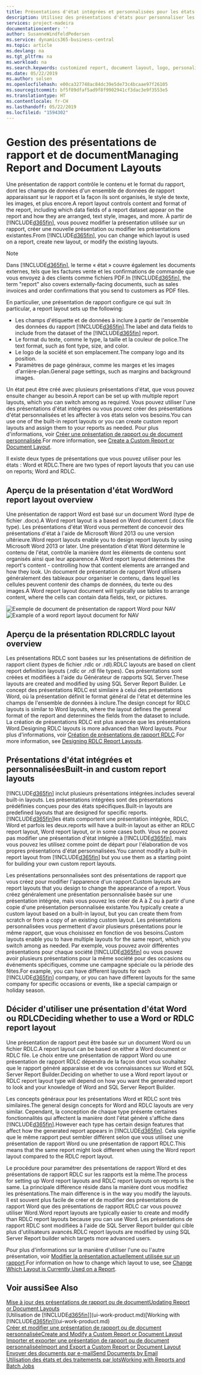 ```yaml
---
title: Présentations d'état intégrées et personnalisées pour les états et les documents | Microsoft Docs
description: Utilisez des présentations d'états pour personnaliser les documents, par exemple, pour personnaliser la police, le logo, ou la mise en page des fichiers PDF que vous envoyez aux clients.
services: project-madeira
documentationcenter: ''
author: SusanneWindfeldPedersen
ms.service: dynamics365-business-central
ms.topic: article
ms.devlang: na
ms.tgt_pltfrm: na
ms.workload: na
ms.search.keywords: customized report, document layout, logo, personalize
ms.date: 05/22/2019
ms.author: solsen
ms.openlocfilehash: e00ca327748ac84dc39e5de73c4bcaae97f26105
ms.sourcegitcommit: bf5f89dfaf5ad9f8f9902941cf3dac3e9f3553e5
ms.translationtype: HT
ms.contentlocale: fr-CH
ms.lasthandoff: 05/22/2019
ms.locfileid: "1594302"
---
```

# <a name="managing-report-and-document-layouts"></a><span data-ttu-id="32f9b-103">Gestion des présentations de rapport et de document</span><span class="sxs-lookup"><span data-stu-id="32f9b-103">Managing Report and Document Layouts</span></span>
<span data-ttu-id="32f9b-104">Une présentation de rapport contrôle le contenu et le format du rapport, dont les champs de données d'un ensemble de données de rapport apparaissant sur le rapport et la façon ils sont organisés, le style de texte, les images, et plus encore.</span><span class="sxs-lookup"><span data-stu-id="32f9b-104">A report layout controls content and format of the report, including which data fields of a report dataset appear on the report and how they are arranged, text style, images, and more.</span></span> <span data-ttu-id="32f9b-105">À partir de [!INCLUDE[d365fin](includes/d365fin_md.md)], vous pouvez modifier la présentation utilisée sur un rapport, créer une nouvelle présentation ou modifier les présentations existantes.</span><span class="sxs-lookup"><span data-stu-id="32f9b-105">From [!INCLUDE[d365fin](includes/d365fin_md.md)], you can change which layout is used on a report, create new layout, or modify the existing layouts.</span></span>

> [!NOTE]  
>   <span data-ttu-id="32f9b-106">Dans [!INCLUDE[d365fin](includes/d365fin_md.md)], le terme « état » couvre également les documents externes, tels que les factures vente et les confirmations de commande que vous envoyez à des clients comme fichiers PDF.</span><span class="sxs-lookup"><span data-stu-id="32f9b-106">In [!INCLUDE[d365fin](includes/d365fin_md.md)], the term "report" also covers externally-facing documents, such as sales invoices and order confirmations that you send to customers as PDF files.</span></span>

<span data-ttu-id="32f9b-107">En particulier, une présentation de rapport configure ce qui suit :</span><span class="sxs-lookup"><span data-stu-id="32f9b-107">In particular, a report layout sets up the following:</span></span>

* <span data-ttu-id="32f9b-108">Les champs d'étiquette et de données à inclure à partir de l'ensemble des données du rapport [!INCLUDE[d365fin](includes/d365fin_md.md)].</span><span class="sxs-lookup"><span data-stu-id="32f9b-108">The label and data fields to include from the dataset of the [!INCLUDE[d365fin](includes/d365fin_md.md)] report.</span></span>
* <span data-ttu-id="32f9b-109">Le format du texte, comme le type, la taille et la couleur de police.</span><span class="sxs-lookup"><span data-stu-id="32f9b-109">The text format, such as font type, size, and color.</span></span>
* <span data-ttu-id="32f9b-110">Le logo de la société et son emplacement.</span><span class="sxs-lookup"><span data-stu-id="32f9b-110">The company logo and its position.</span></span>
* <span data-ttu-id="32f9b-111">Paramètres de page généraux, comme les marges et les images d'arrière-plan.</span><span class="sxs-lookup"><span data-stu-id="32f9b-111">General page settings, such as margins and background images.</span></span>

<span data-ttu-id="32f9b-112">Un état peut être créé avec plusieurs présentations d'état, que vous pouvez ensuite changer au besoin.</span><span class="sxs-lookup"><span data-stu-id="32f9b-112">A report can be set up with multiple report layouts, which you can switch among as required.</span></span> <span data-ttu-id="32f9b-113">Vous pouvez utiliser l'une des présentations d'état intégrées ou vous pouvez créer des présentations d'état personnalisées et les affecter à vos états selon vos besoins.</span><span class="sxs-lookup"><span data-stu-id="32f9b-113">You can use one of the built-in report layouts or you can create custom report layouts and assign them to your reports as needed.</span></span> <span data-ttu-id="32f9b-114">Pour plus d'informations, voir [Créer une présentation de rapport ou de document personnalisée](ui-how-create-custom-report-layout.md).</span><span class="sxs-lookup"><span data-stu-id="32f9b-114">For more information, see [Create a Custom Report or Document Layout](ui-how-create-custom-report-layout.md).</span></span>

<span data-ttu-id="32f9b-115">Il existe deux types de présentations que vous pouvez utiliser pour les états : Word et RDLC.</span><span class="sxs-lookup"><span data-stu-id="32f9b-115">There are two types of report layouts that you can use on reports; Word and RDLC.</span></span>

## <a name="word-report-layout-overview"></a><span data-ttu-id="32f9b-116">Aperçu de la présentation d'état Word</span><span class="sxs-lookup"><span data-stu-id="32f9b-116">Word report layout overview</span></span>
<span data-ttu-id="32f9b-117">Une présentation de rapport Word est basé sur un document Word (type de fichier .docx).</span><span class="sxs-lookup"><span data-stu-id="32f9b-117">A Word report layout is a based on Word document (.docx file type).</span></span> <span data-ttu-id="32f9b-118">Les présentations d'état Word vous permettent de concevoir des présentations d'état à l'aide de Microsoft Word 2013 ou une version ultérieure.</span><span class="sxs-lookup"><span data-stu-id="32f9b-118">Word report layouts enable you to design report layouts by using Microsoft Word 2013 or later.</span></span> <span data-ttu-id="32f9b-119">Une présentation d'état Word détermine le contenu de l'état, contrôle la manière dont les éléments de contenu sont organisés ainsi que leur apparence.</span><span class="sxs-lookup"><span data-stu-id="32f9b-119">A Word report layout determines the report's content - controlling how that content elements are arranged and how they look.</span></span> <span data-ttu-id="32f9b-120">Un document de présentation de rapport Word utilisera généralement des tableaux pour organiser le contenu, dans lequel les cellules peuvent contenir des champs de données, du texte ou des images.</span><span class="sxs-lookup"><span data-stu-id="32f9b-120">A Word report layout document will typically use tables to arrange content, where the cells can contain data fields, text, or pictures.</span></span>

 <span data-ttu-id="32f9b-121">![Exemple de document de présentation de rapport Word pour NAV](media/nav_wordreportlayout_edit_in_word_example.png "NAV_WordReportLayout_Edit_In_Word_Example")</span><span class="sxs-lookup"><span data-stu-id="32f9b-121">![Example of a word report layout document for NAV](media/nav_wordreportlayout_edit_in_word_example.png "NAV_WordReportLayout_Edit_In_Word_Example")</span></span>  

## <a name="rdlc-layout-overview"></a><span data-ttu-id="32f9b-122">Aperçu de la présentation RDLC</span><span class="sxs-lookup"><span data-stu-id="32f9b-122">RDLC layout overview</span></span>
<span data-ttu-id="32f9b-123">Les présentations RDLC sont basées sur les présentations de définition de rapport client (types de fichier .rdlc or .rdl).</span><span class="sxs-lookup"><span data-stu-id="32f9b-123">RDLC layouts are based on client report definition layouts (.rdlc or .rdl file types).</span></span> <span data-ttu-id="32f9b-124">Ces présentations sont créées et modifiées à l'aide du Générateur de rapports SQL Server.</span><span class="sxs-lookup"><span data-stu-id="32f9b-124">These layouts are created and modified by using SQL Server Report Builder.</span></span> <span data-ttu-id="32f9b-125">Le concept des présentations RDLC est similaire à celui des présentations Word, où la présentation définit le format général de l'état et détermine les champs de l'ensemble de données à inclure.</span><span class="sxs-lookup"><span data-stu-id="32f9b-125">The design concept for RDLC layouts is similar to Word layouts, where the layout defines the general format of the report and determines the fields from the dataset to include.</span></span> <span data-ttu-id="32f9b-126">La création de présentations RDLC est plus avancée que les présentations Word.</span><span class="sxs-lookup"><span data-stu-id="32f9b-126">Designing RDLC layouts is more advanced than Word layouts.</span></span> <span data-ttu-id="32f9b-127">Pour plus d'informations, voir [Création de présentations de rapport RDLC](/dynamics-nav/Designing-RDLC-Report-Layouts).</span><span class="sxs-lookup"><span data-stu-id="32f9b-127">For more information, see [Designing RDLC Report Layouts](/dynamics-nav/Designing-RDLC-Report-Layouts).</span></span>

## <a name="built-in-and-custom-report-layouts"></a><span data-ttu-id="32f9b-128">Présentations d'état intégrées et personnalisées</span><span class="sxs-lookup"><span data-stu-id="32f9b-128">Built-in and custom report layouts</span></span>
[!INCLUDE[d365fin](includes/d365fin_md.md)] <span data-ttu-id="32f9b-129">inclut plusieurs présentations intégrées.</span><span class="sxs-lookup"><span data-stu-id="32f9b-129">includes several built-in layouts.</span></span> <span data-ttu-id="32f9b-130">Les présentations intégrées sont des présentations prédéfinies conçues pour des états spécifiques.</span><span class="sxs-lookup"><span data-stu-id="32f9b-130">Built-in layouts are predefined layouts that are designed for specific reports.</span></span> [!INCLUDE[d365fin](includes/d365fin_md.md)]<span data-ttu-id="32f9b-131">les états comportent une présentation intégrée, RDLC, Word et parfois les deux.</span><span class="sxs-lookup"><span data-stu-id="32f9b-131">reports will have a built-in layout as either an RDLC report layout, Word report layout, or in some cases both.</span></span> <span data-ttu-id="32f9b-132">Vous ne pouvez pas modifier une présentation d'état intégrée à [!INCLUDE[d365fin](includes/d365fin_md.md)], mais vous pouvez les utilisez comme point de départ pour l'élaboration de vos propres présentations d'état personnalisées.</span><span class="sxs-lookup"><span data-stu-id="32f9b-132">You cannot modify a built-in report layout from [!INCLUDE[d365fin](includes/d365fin_md.md)] but you use them as a starting point for building your own custom report layouts.</span></span>

<span data-ttu-id="32f9b-133">Les présentations personnalisées sont des présentations de rapport que vous créez pour modifier l'apparence d'un rapport.</span><span class="sxs-lookup"><span data-stu-id="32f9b-133">Custom layouts are report layouts that you design to change the appearance of a report.</span></span> <span data-ttu-id="32f9b-134">Vous créez généralement une présentation personnalisée basée sur une présentation intégrée, mais vous pouvez les créer de A à Z ou à partir d'une copie d'une présentation personnalisée existante.</span><span class="sxs-lookup"><span data-stu-id="32f9b-134">You typically create a custom layout based on a built-in layout, but you can create them from scratch or from a copy of an existing custom layout.</span></span> <span data-ttu-id="32f9b-135">Les présentations personnalisées vous permettent d'avoir plusieurs présentations pour le même rapport, que vous choisissez en fonction de vos besoins.</span><span class="sxs-lookup"><span data-stu-id="32f9b-135">Custom layouts enable you to have multiple layouts for the same report, which you switch among as needed.</span></span> <span data-ttu-id="32f9b-136">Par exemple, vous pouvez avoir différentes présentations pour chaque société [!INCLUDE[d365fin](includes/d365fin_md.md)] ou vous pouvez avoir plusieurs présentations pour la même société pour des occasions ou événements spécifiques, comme une campagne spéciale ou la période des fêtes.</span><span class="sxs-lookup"><span data-stu-id="32f9b-136">For example, you can have different layouts for each [!INCLUDE[d365fin](includes/d365fin_md.md)] company, or you can have different layouts for the same company for specific occasions or events, like a special campaign or holiday season.</span></span>

## <a name="deciding-whether-to-use-a-word-or-rdlc-report-layout"></a><span data-ttu-id="32f9b-137">Décider d'utiliser une présentation d'état Word ou RDLC</span><span class="sxs-lookup"><span data-stu-id="32f9b-137">Deciding whether to use a Word or RDLC report layout</span></span>
<span data-ttu-id="32f9b-138">Une présentation de rapport peut être basée sur un document Word ou un fichier RDLC.</span><span class="sxs-lookup"><span data-stu-id="32f9b-138">A report layout can be based on either a Word document or RDLC file.</span></span> <span data-ttu-id="32f9b-139">Le choix entre une présentation de rapport Word ou une présentation de rapport RDLC dépendra de la façon dont vous souhaitez que le rapport généré apparaisse et de vos connaissances sur Word et SQL Server Report Builder.</span><span class="sxs-lookup"><span data-stu-id="32f9b-139">Deciding on whether to use a Word report layout or RDLC report layout type will depend on how you want the generated report to look and your knowledge of Word and SQL Server Report Builder.</span></span>

<span data-ttu-id="32f9b-140">Les concepts généraux pour les présentations Word et RDLC sont très similaires.</span><span class="sxs-lookup"><span data-stu-id="32f9b-140">The general design concepts for Word and RDLC layouts are very similar.</span></span> <span data-ttu-id="32f9b-141">Cependant, la conception de chaque type présente certaines fonctionnalités qui affectent la manière dont l'état généré s'affiche dans [!INCLUDE[d365fin](includes/d365fin_md.md)].</span><span class="sxs-lookup"><span data-stu-id="32f9b-141">However each type has certain design features that affect how the generated report appears in [!INCLUDE[d365fin](includes/d365fin_md.md)].</span></span> <span data-ttu-id="32f9b-142">Cela signifie que le même rapport peut sembler différent selon que vous utilisez une présentation de rapport Word ou une présentation de rapport RDLC.</span><span class="sxs-lookup"><span data-stu-id="32f9b-142">This means that the same report might look different when using the Word report layout compared to the RDLC report layout.</span></span>

<span data-ttu-id="32f9b-143">Le procédure pour paramétrer des présentations de rapport Word et des présentations de rapport RDLC sur les rapports est la même.</span><span class="sxs-lookup"><span data-stu-id="32f9b-143">The process for setting up Word report layouts and RDLC report layouts on reports is the same.</span></span> <span data-ttu-id="32f9b-144">La principale différence réside dans la manière dont vous modifiez les présentations.</span><span class="sxs-lookup"><span data-stu-id="32f9b-144">The main difference is in the way you modify the layouts.</span></span> <span data-ttu-id="32f9b-145">Il est souvent plus facile de créer et de modifier des présentations de rapport Word que des présentations de rapport RDLC car vous pouvez utiliser Word.</span><span class="sxs-lookup"><span data-stu-id="32f9b-145">Word report layouts are typically easier to create and modify than RDLC report layouts because you can use Word.</span></span> <span data-ttu-id="32f9b-146">Les présentations de rapport RDLC sont modifiées à l'aide de SQL Server Report builder qui cible plus d'utilisateurs avancés.</span><span class="sxs-lookup"><span data-stu-id="32f9b-146">RDLC report layouts are modified by using SQL Server Report builder which targets more advanced users.</span></span>

<span data-ttu-id="32f9b-147">Pour plus d'informations sur la manière d'utiliser l'une ou l'autre présentation, voir [Modifier la présentation actuellement utilisée sur un rapport](ui-how-change-layout-currently-used-report.md).</span><span class="sxs-lookup"><span data-stu-id="32f9b-147">For information on how to change which layout to use, see [Change Which Layout is Currently Used on a Report](ui-how-change-layout-currently-used-report.md).</span></span>

## <a name="see-also"></a><span data-ttu-id="32f9b-148">Voir aussi</span><span class="sxs-lookup"><span data-stu-id="32f9b-148">See Also</span></span>
[<span data-ttu-id="32f9b-149">Mise à jour des présentations de rapport ou de document</span><span class="sxs-lookup"><span data-stu-id="32f9b-149">Updating Report or Document Layouts</span></span>](ui-update-report-layouts.md)  
<span data-ttu-id="32f9b-150">[Utilisation de [!INCLUDE[d365fin](includes/d365fin_md.md)]](ui-work-product.md)</span><span class="sxs-lookup"><span data-stu-id="32f9b-150">[Working with [!INCLUDE[d365fin](includes/d365fin_md.md)]](ui-work-product.md)</span></span>  
[<span data-ttu-id="32f9b-151">Créer et modifier une présentation de rapport ou de document personnalisée</span><span class="sxs-lookup"><span data-stu-id="32f9b-151">Create and Modify a Custom Report or Document Layout</span></span>](ui-how-create-custom-report-layout.md)  
[<span data-ttu-id="32f9b-152">Importer et exporter une présentation de rapport ou de document personnalisée</span><span class="sxs-lookup"><span data-stu-id="32f9b-152">Import and Export a Custom Report or Document Layout</span></span>](ui-how-import-and-export-report-layout.md)  
[<span data-ttu-id="32f9b-153">Envoyer des documents par e-mail</span><span class="sxs-lookup"><span data-stu-id="32f9b-153">Send Documents by Email</span></span>](ui-how-send-documents-email.md)  
[<span data-ttu-id="32f9b-154">Utilisation des états et des traitements par lots</span><span class="sxs-lookup"><span data-stu-id="32f9b-154">Working with Reports and Batch Jobs</span></span>](ui-work-report.md)  
